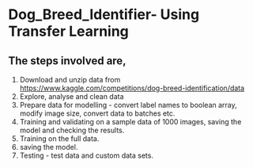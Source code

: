 # Dog_Breed_Identifier- Using Transfer Learning
## The steps involved  are,
1.  Download and unzip data from https://www.kaggle.com/competitions/dog-breed-identification/data
2. Explore, analyse and clean data
3. Prepare  data for modelling - convert label names to boolean array, modify image size, convert data to batches etc.
4. Training and validating on a sample data of 1000 images, saving the model and checking the results.
5. Training on the full data.
6. saving the model.
7. Testing - test data and custom data sets.
